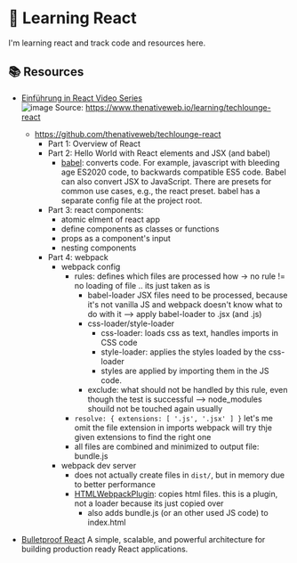 # :school_satchel: Learning React

I'm learning react and track code and resources here.

## :books: Resources

* [Einführung in React Video Series](https://www.youtube.com/playlist?list=PL6QrD7_cU23newNJV_5XMwfgvlFrIHo0_)  
  ![image](https://user-images.githubusercontent.com/10337788/116060722-68d9de00-a682-11eb-9caf-b74536099a16.png)
Source: https://www.thenativeweb.io/learning/techlounge-react

  * https://github.com/thenativeweb/techlounge-react
    * Part 1: Overview of React
    * Part 2: Hello World with React elements and JSX (and babel)
      * [babel](https://babeljs.io/docs/en/): converts code. For example, javascript with bleeding age ES2020 code, to backwards compatible ES5 code.
        Babel can also convert JSX to JavaScript.
        There are presets for common use cases, e.g., the react preset.
        babel has a separate config file at the project root.
    * Part 3: react components:  
      * atomic elment of react app
      * define components as classes or functions
      * props as a component's input
      * nesting components
    * Part 4: webpack
      * webpack config
        * rules: defines which files are processed how -> no rule != no loading of file .. its just taken as is
          * babel-loader JSX files need to be processed, because it's not vanilla JS and webpack doesn't know what to do with it --> apply babel-loader to .jsx (and .js)
          * css-loader/style-loader
            * css-loader: loads css as text, handles imports in CSS code
            * style-loader: applies the styles loaded by the css-loader
            * styles are applied by importing them in the JS code.
          * exclude: what should not be handled by this rule, even though the test is successful --> node_modules shouild not be touched again usually
        * `resolve: { extensions: [ '.js', '.jsx' ] }` let's me omit the file extension in imports
          webpack will try thje given extensions to find the right one
        * all files are combined and minimized to output file: bundle.js
      * webpack dev server
        * does not actually create files in `dist/`, but in memory due to better performance
        * [HTMLWebpackPlugin](https://webpack.js.org/plugins/html-webpack-plugin/): copies html files.
          this is a plugin, not a loader because its just copied over
          * also adds bundle.js (or an other used JS code) to index.html
 * [Bulletproof React](https://github.com/alan2207/bulletproof-react) A simple, scalable, and powerful architecture for building production ready React applications. 
